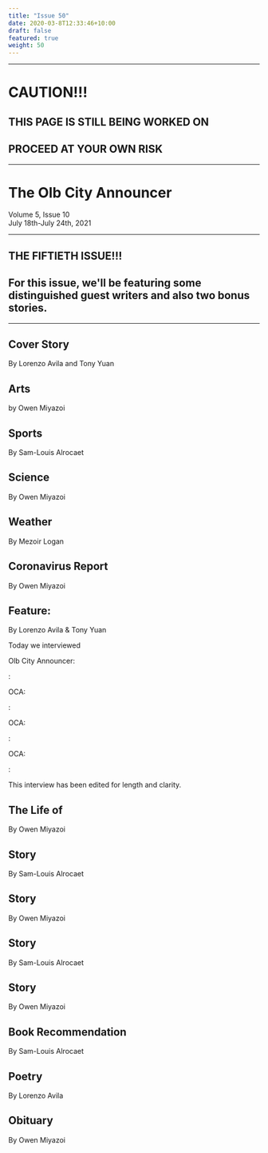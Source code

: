 ```yaml
---
title: "Issue 50"
date: 2020-03-8T12:33:46+10:00
draft: false
featured: true
weight: 50
---
```


------------------------
# CAUTION!!!    
## THIS PAGE IS STILL BEING WORKED ON    
## PROCEED AT YOUR OWN RISK    
------------------------

# The Olb City Announcer    
Volume 5, Issue 10    
July 18th-July 24th, 2021    

---
## THE FIFTIETH ISSUE!!!
## For this issue, we'll be featuring some distinguished guest writers and also two bonus stories.
---

## Cover Story
By Lorenzo Avila and Tony Yuan



## Arts
by Owen Miyazoi



## Sports
By Sam-Louis Alrocaet



## Science
By Owen Miyazoi



## Weather
By Mezoir Logan



## Coronavirus Report
By Owen Miyazoi    



## Feature: 
By Lorenzo Avila & Tony Yuan

Today we interviewed 

Olb City Announcer: 

: 

OCA: 

: 

OCA: 

: 

OCA: 

: 

This interview has been edited for length and clarity.

## The Life of
By Owen Miyazoi



## Story
By Sam-Louis Alrocaet



## Story
By Owen Miyazoi



## Story
By Sam-Louis Alrocaet



## Story
By Owen Miyazoi



## Book Recommendation
By Sam-Louis Alrocaet



## Poetry
By Lorenzo Avila



## Obituary
By Owen Miyazoi




